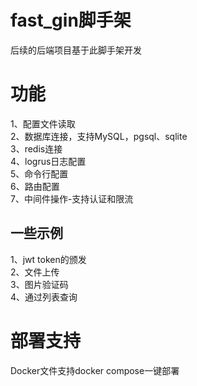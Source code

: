# fast_gin脚手架
后续的后端项目基于此脚手架开发

# 功能

1、配置文件读取  
2、数据库连接，支持MySQL，pgsql、sqlite  
3、redis连接  
4、logrus日志配置  
5、命令行配置  
6、路由配置  
7、中间件操作-支持认证和限流

## 一些示例
1、jwt token的颁发  
2、文件上传  
3、图片验证码  
4、通过列表查询

# 部署支持
Docker文件支持docker compose一键部署